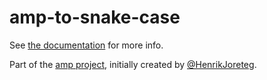 # amp-to-snake-case

See [the documentation](http://amp.ampersandjs.com#amp-to-snake-case) for more info.

Part of the [amp project](http://amp.ampersandjs.com#amp-to-snake-case), initially created by [@HenrikJoreteg](http://twitter.com/henrikjoreteg).